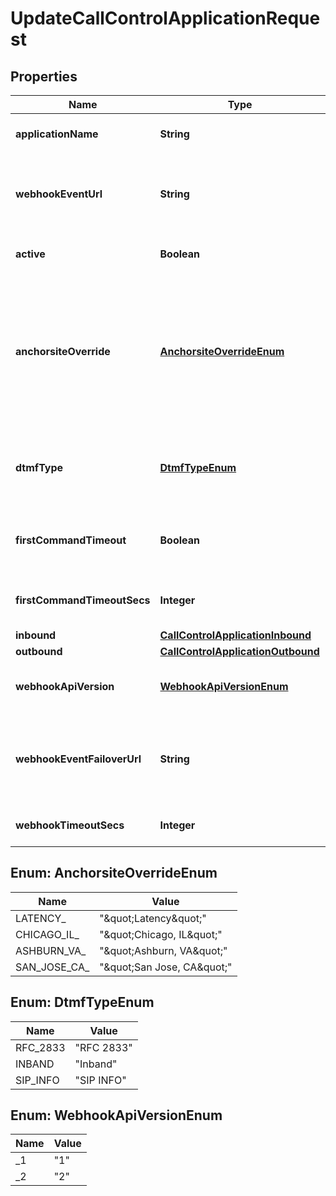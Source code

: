 

# UpdateCallControlApplicationRequest

## Properties

Name | Type | Description | Notes
------------ | ------------- | ------------- | -------------
**applicationName** | **String** | A user-assigned name to help manage the application. | 
**webhookEventUrl** | **String** | The URL where webhooks related to this connection will be sent. Must include a scheme, such as &#39;https&#39;. | 
**active** | **Boolean** | Specifies whether the connection can be used. |  [optional]
**anchorsiteOverride** | [**AnchorsiteOverrideEnum**](#AnchorsiteOverrideEnum) | &lt;code&gt;Latency&lt;/code&gt; directs Telnyx to route media through the site with the lowest round-trip time to the user&#39;s connection. Telnyx calculates this time using ICMP ping messages. This can be disabled by specifying a site to handle all media.  |  [optional]
**dtmfType** | [**DtmfTypeEnum**](#DtmfTypeEnum) | Sets the type of DTMF digits sent from Telnyx to this Connection. Note that DTMF digits sent to Telnyx will be accepted in all formats. |  [optional]
**firstCommandTimeout** | **Boolean** | Specifies whether calls to phone numbers associated with this connection should hangup after timing out. |  [optional]
**firstCommandTimeoutSecs** | **Integer** | Specifies how many seconds to wait before timing out a dial command. |  [optional]
**inbound** | [**CallControlApplicationInbound**](CallControlApplicationInbound.md) |  |  [optional]
**outbound** | [**CallControlApplicationOutbound**](CallControlApplicationOutbound.md) |  |  [optional]
**webhookApiVersion** | [**WebhookApiVersionEnum**](#WebhookApiVersionEnum) | Determines which webhook format will be used, Telnyx API v1 or v2. |  [optional]
**webhookEventFailoverUrl** | **String** | The failover URL where webhooks related to this connection will be sent if sending to the primary URL fails. Must include a scheme, such as &#39;https&#39;. |  [optional]
**webhookTimeoutSecs** | **Integer** | Specifies how many seconds to wait before timing out a webhook. |  [optional]



## Enum: AnchorsiteOverrideEnum

Name | Value
---- | -----
LATENCY_ | &quot;\&quot;Latency\&quot;&quot;
CHICAGO_IL_ | &quot;\&quot;Chicago, IL\&quot;&quot;
ASHBURN_VA_ | &quot;\&quot;Ashburn, VA\&quot;&quot;
SAN_JOSE_CA_ | &quot;\&quot;San Jose, CA\&quot;&quot;



## Enum: DtmfTypeEnum

Name | Value
---- | -----
RFC_2833 | &quot;RFC 2833&quot;
INBAND | &quot;Inband&quot;
SIP_INFO | &quot;SIP INFO&quot;



## Enum: WebhookApiVersionEnum

Name | Value
---- | -----
_1 | &quot;1&quot;
_2 | &quot;2&quot;



